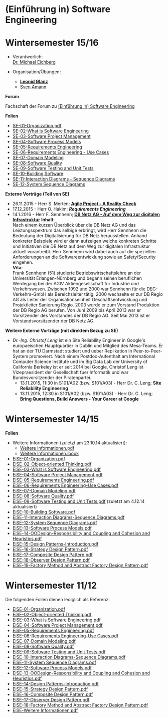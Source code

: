(Einführung in) Software Engineering
===



Wintersemester 15/16
===

 * Verantworlich:  
 [Dr. Michael Eichberg](http://www.stg.tu-darmstadt.de/staff/michael_eichberg/index.en.jsp)
 
 
 * Organisation/Übungen:  
     * **[Leonid Glanz](http://www.stg.tu-darmstadt.de/staff/leonid_glanz/leonid_glanz.en.jsp)**
     * [Sven Amann](http://www.stg.tu-darmstadt.de/staff/sven_amann/index.en.jsp)


**Forum**

Fachschaft der Forum zu [(Einführung in) Software Engineering](https://www.fachschaft.informatik.tu-darmstadt.de/forum//viewforum.php?f=198&sid=93e51645a96105414eeed2f1bfcbdb2d)


**Folien**

 * [SE-01-Organization.pdf](WS15-SE-01-Organization.pdf)
 * [SE-02-What is Software Engineering](WS15-SE-02-What\_is\_Software\_Engineering.pdf)
 * [SE-03-Software Project Management](WS15-SE-03-Software\_Project\_Management.pdf)
 * [SE-04-Software Process Models](WS15-SE-04-Software\_Process\_Models.pdf)
 * [SE-05-Requirements Engineering](WS15-SE-05-Requirements\_Engineering.pdf)
 * [SE-06-Requirements Engineering - Use Cases](WS15-SE-06-Requirements\_Engineering-Use\_Cases.pdf)
 * [SE-07-Domain Modeling](WS15-SE-07-Domain\_Modeling.pdf)
 * [SE-08-Software Quality](WS15-SE-08-Software\_Quality.pdf)
 * [SE-09-Software Testing and Unit Tests](WS15-SE-09-Software\_Testing\_and\_Unit\_Tests.pdf)
 * [SE-10-Building Software](WS15-SE-10-Building\_Software.pdf)
 * [SE-11-Interaction Diagrams - Sequence Diagrams](WS15-SE-11-Interaction\_Diagrams-Sequence\_Diagrams.pdf)
 * [SE-12-System Sequence Diagrams](WS15-SE-12-System\_Sequence\_Diagrams.pdf)
 
**Externe Vorträge (Teil von SE)**

 * 26.11.2015 - Herr S. Merten; [__Agile Project - A Reality Check__](AgileRealityCheck.pdf)
 * 17.12.2015 - Herr O. Hakim; ___Requirements Engineering___
 * 14.1.2016 - Herr F. Sennhenn; [__DB Netz AG - Auf dem Weg zur digitalen Infrastruktur__](AufDemWegZurDigitalenInfrastruktur.pdf)
 **Inhalt**:  
 Nach einem kurzen Überblick über die DB Netz AG und das Leistungsspektrum das selbige erbringt, wird Herr Sennhenn die Bedeutung der Digitalisierung für DB Netz herausstellen. Anhand konkreter Beispiele wird er dann aufzeigen welche konkreten Schritte und Initiativen die DB Netz auf dem Weg zur digitalen Infrastruktur aktuell vorantreibt. Herr Sennhenn wird dabei auch auf die speziellen Anforderungen an die Softwareentwicklung sowie an Safety/Security eingehen.  
 **Vita**:  
 Frank Sennhenn (51) studierte Betriebswirtschaftslehre an der Universität Erlangen-Nürnberg und begann seinen beruflichen Werdegang bei der AGIV Aktiengesellschaft für Industrie und Verkehrswesen. Zwischen 1992 und 2000 war Sennhenn für die DEG-Verkehrs-GmbH als Bereichsleiter tätig. 2000 wechselte er zur DB Regio AG als Leiter der Organisationseinheit Geschäftsentwicklung und Projektleiter Sanierung Regio. 2003 wurde er zum Vorstand Produktion der DB Regio AG berufen. Von Juni 2009 bis April 2013 war er Vorsitzender des Vorstandes der DB Regio AG. Seit Mai 2013 ist er Vorstandsvorsitzender der DB Netz AG.

**Weitere Externe Vorträge (mit direktem Bezug zu SE)**

 * _Dr.-Ing. Christof Leng_ ist ein Site Reliability Engineer in Google's europaeischen Hauptquartier in Dublin und Mitglied des Mesa-Teams. Er hat an der TU Darmstadt studiert und ueber Replikation in Peer-to-Peer-System promoviert. Nach einem Postdoc-Aufenthalt am International Computer Science Institute und im Big Data Lab der University of California Berkeley ist er seit 2014 bei Google. Christof Leng ist Vizepraesident der Gesellschaft fuer Informatik und war Bundesvorsitzender der Piratenpartei.
     * 13.11.2015, 11:30 in S101/A02 (bzw. S101/A03) - Herr Dr. C. Leng; __Site Reliability Engineering__
     * 13.11.2015, 12:30 in S101/A02 (bzw. S101/A03) - Herr Dr. C. Leng; __Bring Questions, Build Answers - Your Career at Google__

Wintersemester 14/15
===

**Folien**

 * Weitere Informationen (zuletzt am 23.10.14 aktualisiert):
	* [Weitere Informationen.pdf](WS14-EiSE.pdf)
	* [Weitere Informationen.ibook](WS14-EiSE.ibooks)	
 * [EiSE-01-Organization.pdf](WS14-EiSE-01-Organization.pdf)
 * [EiSE-02-Object-oriented Thinking.pdf](WS14-EiSE-02-Object-oriented_Thinking.pdf)
 * [EiSE-03-What is Software Engineering.pdf](WS14-EiSE-03-What\_is\_Software\_Engineering.pdf)
 * [EiSE-04-Software Project Management.pdf](WS14-EiSE-04-Software\_Project\_Management.pdf)
 * [EiSE-05-Requirements Engineering.pdf](WS14-EiSE-05-Requirements\_Engineering.pdf)
 * [EiSE-06-Requirements Engineering-Use Cases.pdf](WS14-EiSE-06-Requirements\_Engineering-Use\_Cases.pdf)
 * [EiSE-07-Domain Modeling.pdf](WS11-EiSE-07-Domain\_Modeling.pdf)
 * [EiSE-08-Software Quality.pdf](WS14-EiSE-08-Software\_Quality.pdf)
 * [EiSE-09-Software Testing and Unit Tests.pdf](WS14-EiSE-09-Software\_Testing\_and\_Unit\_Tests.pdf) (zuletzt am 4.12.14 aktualisiert)
 * [EiSE-10-Building Software.pdf](WS14-EiSE-10-Building\_Software.pdf)
 * [EiSE-11-Interaction Diagrams-Sequence Diagrams.pdf](WS14-EiSE-11-Interaction\_Diagrams-Sequence\_Diagrams.pdf)
 * [EiSE-12-System Sequence Diagrams.pdf](WS14-EiSE-12-System\_Sequence\_Diagrams.pdf)
 * [EiSE-13-Software Process Models.pdf](WS14-EiSE-13-Software\_Process\_Models.pdf)
 * [EiSE-14-OODesign-Responsibility and Coupling and Cohesion and Heuristics.pdf](WS14-EiSE-14-OO\_Design-Responsibility\_and\_Coupling\_and\_Cohesion\_and\_Heuristics.pdf)
 * [EiSE-15-Design Patterns-Introduction.pdf](WS14-EiSE-15-Design\_Patterns-Introduction.pdf)
 * [EiSE-16-Strategy Design Pattern.pdf](WS14-EiSE-16-Strategy\_Design\_Pattern.pdf)
 * [EiSE-17-Composite Design Pattern.pdf](WS14-EiSE-17-Composite\_Design\_Pattern.pdf)
 * [EiSE-18-Observer Design Pattern.pdf](WS14-EiSE-18-Observer\_Design\_Pattern.pdf)
 * [EiSE-19-Factory Method and Abstract Factory Design Pattern.pdf](WS14-EiSE-19-Factory\_Method\_and\_Abstract\_Factory\_Design\_Pattern.pdf)
 


Wintersemester 11/12
===
Die folgenden Folien dienen lediglich als Referenz:

 * [EiSE-01-Organization.pdf](WS11-EiSE-01-Organization.pdf)
 * [EiSE-02-Object-oriented Thinking.pdf](WS11-EiSE-02-Object-oriented_Thinking.pdf)
 * [EiSE-03-What is Software Engineering.pdf](WS11-EiSE-03-What_is_Software_Engineering.pdf)
 * [EiSE-04-Software Project Management.pdf](WS11-EiSE-04-Software_Project_Management.pdf)
 * [EiSE-05-Requirements Engineering.pdf](WS11-EiSE-05-Requirements_Engineering.pdf)
 * [EiSE-06-Requirements Engineering-Use Cases.pdf](WS11-EiSE-06-Requirements_Engineering-Use_Cases.pdf)
 * [EiSE-07-Domain Modeling.pdf](WS11-EiSE-07-Domain_Modeling.pdf)
 * [EiSE-08-Software Quality.pdf](WS11-EiSE-08-Software_Quality.pdf)
 * [EiSE-09-Software Testing and Unit Tests.pdf](WS11-EiSE-09-Software_Testing_and_Unit_Tests.pdf)
 * [EiSE-10-Interaction Diagrams-Sequence Diagrams.pdf](WS11-EiSE-10-Interaction_Diagrams-Sequence_Diagrams.pdf)
 * [EiSE-11-System Sequence Diagrams.pdf](WS11-EiSE-11-System_Sequence_Diagrams.pdf)
 * [EiSE-12-Software Process Models.pdf](WS11-EiSE-12-Software_Process_Models.pdf)
 * [EiSE-13-OODesign-Responsibility and Coupling and Cohesion and Heuristics.pdf](WS11-EiSE-13-OODesign-Responsibility_and_Coupling_and_Cohesion_and_Heuristics.pdf)
 * [EiSE-14-Design Patterns-Introduction.pdf](WS11-EiSE-14-Design_Patterns-Introduction.pdf)
 * [EiSE-15-Strategy Design Pattern.pdf](WS11-EiSE-15-Strategy_Design_Pattern.pdf)
 * [EiSE-16-Composite Design Pattern.pdf](WS11-EiSE-16-Composite_Design_Pattern.pdf)
 * [EiSE-17-Observer Design Pattern.pdf](WS11-EiSE-17-Observer_Design_Pattern.pdf)
 * [EiSE-18-Factory Method and Abstract Factory Design  Pattern.pdf](WS11-EiSE-18-Factory_Method_and_Abstract_Factory_Design_Pattern.pdf)
 * [EiSE-Weitere Informationen.pdf](WS11-EiSE-Weitere_Informationen.pdf)
